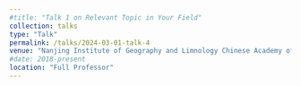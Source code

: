 ```yaml
---
#title: "Talk 1 on Relevant Topic in Your Field"
collection: talks
type: "Talk"
permalink: /talks/2024-03-01-talk-4
venue: "Nanjing Institute of Geography and Limnology Chinese Academy of Sciences"
#date: 2018-present
location: "Full Professor"
---
```

